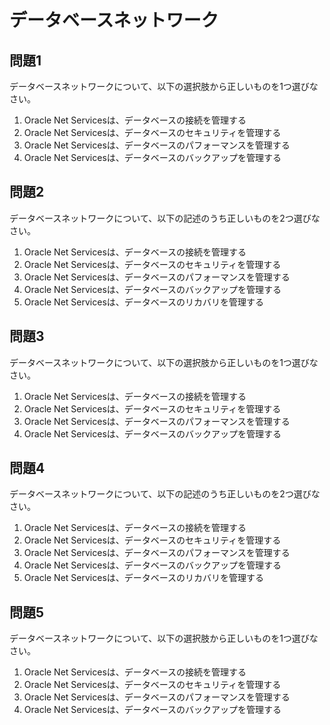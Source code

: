 # データベースネットワーク

## 問題1
データベースネットワークについて、以下の選択肢から正しいものを1つ選びなさい。

1. Oracle Net Servicesは、データベースの接続を管理する
2. Oracle Net Servicesは、データベースのセキュリティを管理する
3. Oracle Net Servicesは、データベースのパフォーマンスを管理する
4. Oracle Net Servicesは、データベースのバックアップを管理する

## 問題2
データベースネットワークについて、以下の記述のうち正しいものを2つ選びなさい。

1. Oracle Net Servicesは、データベースの接続を管理する
2. Oracle Net Servicesは、データベースのセキュリティを管理する
3. Oracle Net Servicesは、データベースのパフォーマンスを管理する
4. Oracle Net Servicesは、データベースのバックアップを管理する
5. Oracle Net Servicesは、データベースのリカバリを管理する

## 問題3
データベースネットワークについて、以下の選択肢から正しいものを1つ選びなさい。

1. Oracle Net Servicesは、データベースの接続を管理する
2. Oracle Net Servicesは、データベースのセキュリティを管理する
3. Oracle Net Servicesは、データベースのパフォーマンスを管理する
4. Oracle Net Servicesは、データベースのバックアップを管理する

## 問題4
データベースネットワークについて、以下の記述のうち正しいものを2つ選びなさい。

1. Oracle Net Servicesは、データベースの接続を管理する
2. Oracle Net Servicesは、データベースのセキュリティを管理する
3. Oracle Net Servicesは、データベースのパフォーマンスを管理する
4. Oracle Net Servicesは、データベースのバックアップを管理する
5. Oracle Net Servicesは、データベースのリカバリを管理する

## 問題5
データベースネットワークについて、以下の選択肢から正しいものを1つ選びなさい。

1. Oracle Net Servicesは、データベースの接続を管理する
2. Oracle Net Servicesは、データベースのセキュリティを管理する
3. Oracle Net Servicesは、データベースのパフォーマンスを管理する
4. Oracle Net Servicesは、データベースのバックアップを管理する 